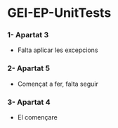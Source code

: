 # GEI-EP-UnitTests
### 1- Apartat 3
- Falta aplicar les excepcions
### 2- Apartat 5
- Començat a fer, falta seguir
### 3- Apartat 4
- El començare
